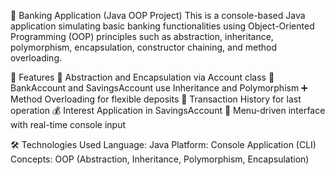 🏦 Banking Application (Java OOP Project)
This is a console-based Java application simulating basic banking functionalities using Object-Oriented Programming (OOP) principles such as abstraction, inheritance, polymorphism, encapsulation, constructor chaining, and method overloading.

🚀 Features
🔐 Abstraction and Encapsulation via Account class
🏦 BankAccount and SavingsAccount use Inheritance and Polymorphism
➕ Method Overloading for flexible deposits
🔁 Transaction History for last operation
💰 Interest Application in SavingsAccount
🔄 Menu-driven interface with real-time console input

🛠 Technologies Used
Language: Java
Platform: Console Application (CLI)
Concepts: OOP (Abstraction, Inheritance, Polymorphism, Encapsulation)

